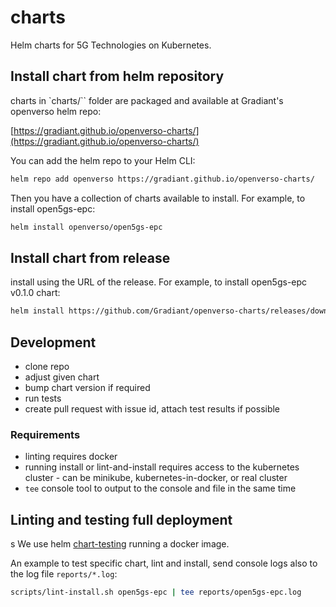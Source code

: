 # charts

Helm charts for 5G Technologies on Kubernetes.

## Install chart from helm repository

charts in `charts/`` folder are packaged and available at Gradiant's openverso helm repo:  

[https://gradiant.github.io/openverso-charts/](https://gradiant.github.io/openverso-charts/)

You can add the helm repo to your Helm CLI:

```bash
helm repo add openverso https://gradiant.github.io/openverso-charts/
```

Then you have a collection of charts available to install. For example, to install open5gs-epc:

```bash
helm install openverso/open5gs-epc
```

## Install chart from release

install using the URL of the release. For example, to install open5gs-epc v0.1.0 chart:

```bash
helm install https://github.com/Gradiant/openverso-charts/releases/download/open5gs-epc-0.1.0/open5gs-epc-0.1.0.tgz
```

## Development

- clone repo
- adjust given chart
- bump chart version if required
- run tests
- create pull request with issue id, attach test results if possible

### Requirements

- linting requires docker
- running install or lint-and-install requires access to the kubernetes cluster - can be minikube, kubernetes-in-docker, or real cluster
- `tee` console tool to output to the console and file in the same time

## Linting and testing full deployment
s
We use helm [chart-testing](https://github.com/helm/chart-testing) running a docker image.

An example to test specific chart, lint and install, send console logs also to the log file `reports/*.log`:

```bash
scripts/lint-install.sh open5gs-epc | tee reports/open5gs-epc.log
```
